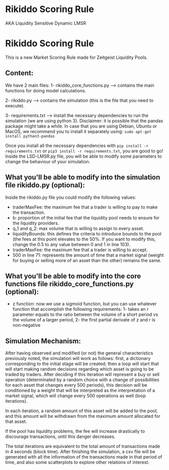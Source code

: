 # Rikiddo Scoring Rule
AKA Liquidity Sensitive Dynamic LMSR


# Rikiddo Scoring Rule
This is a new Market Scoring Rule made for Zeitgeist Liquidity Pools.

## Content:
We have 2 main files:
1- rikiddo_core_functions.py --> contains the main functions for doing model calculations.

2- rikiddo.py --> contains the simulation (this is the file that you need to execute).

3- requirements.txt --> install the necessary dependencies to run the simulation (we are using python 3). Disclaimer: it is possible that the pandas package might take a while. In case that you are using Debian, Ubuntu or MacOS, we recommend you to install it separately using: 
        `sudo apt-get install python3-pandas`

Once you install all the necessary dependencies with `pip install -r requirements.txt` or `pip3 install -r requirements.txt`, you are good to go! Inside the LSD-LMSR.py file, you will be able to modify some parameters to change the behaviour of your simulation.

## What you'll be able to modify into the simulation file rikiddo.py (optional):
Inside the rikiddo.py file you could modify the following values:
- traderMaxFee: the maximum fee that a trader is willing to pay to make the transaction.
- b: proportion of the initial fee that the liquidity pool needs to ensure for the liquidity providers.
- q_1 and q_2: max volume that is  willing to assign to every asset.
- liquidityBounds: this defines the criteria to introduce bounds to the pool (the fees at this point elevates to the 50%. If you want to modify this, change the 0.5 to any value between 0 and 1 in line 103).
- traderMaxFee: the maximum fee that a trader is willing to accept.
- 500 in line 71: represents the amount of time that a market signal (weight for buying or selling more of an asset than the other) remains the same.

## What you'll be able to modify into the core functions file rikiddo_core_functions.py (optional):
- z function: now we use a sigmoid function, but you can use whatever function that accomplish the following requirements:
      1- takes an r parameter equals to the ratio between the volume of a short period vs the volume of a larger period, 
      2- the first partial derivate of z and r is non-negative


## Simulation Mechanism:
After having observed and modified (or not) the general characteristics previously noted, the simulation will work as follows: first, a dictionary corresponding to the initial stage will be created; then a loop will start that will start making random decisions regarding which asset is going to be traded by traders. After deciding if this iteration will represent a buy or sell operation (determinated by a random choice with a change of possibilities for each asset that changes every 500 periods), this decision will be conditioned by a weight that will be interpreted as the interpretation of a market signal, which will change every 500 operations as well (loop iterations).

In each iteration, a random amount of this asset will be added to the pool, and this amount will be withdrawn from the maximum amount allocated for that asset.

If the pool has liquidity problems, the fee will increase drastically to discourage transactions, until this danger decreases.

The total iterations are equivalent to the total amount of transactions made in 4 seconds (block time). After finishing the simulation, a csv file will be generated with all the information of the transactions made in that period of time, and also some scatterplots to explore other relations of interest.
